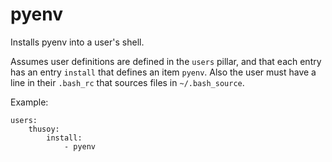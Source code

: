 pyenv
=====

Installs pyenv into a user's shell.

Assumes user definitions are defined in the `users` pillar, and that each entry has an entry `install` that defines an item `pyenv`. Also the user must have a line in their `.bash_rc` that sources files in `~/.bash_source`.

Example:

```
users:
    thusoy:
        install:
            - pyenv
```
